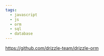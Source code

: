```yaml
---
tags:
  - javascript
  - js
  - orm
  - sql
  - database
---
```


https://github.com/drizzle-team/drizzle-orm


